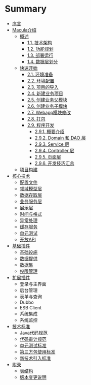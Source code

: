 # Summary

* [序言](README.md)
* [Macula介绍](chapter1/chapter1.md)
   * [概述](chapter1/01_Introduction.md)
        * [1.1. 技术架构](chapter1/1-1.md)
        * [1.2. 功能规划](chapter1/1-2.md)
        * [1.3. 部署运行](chapter1/1-3.md)
        * [1.4. 数据层划分](chapter1/1-4.md)
   * [快速开始](chapter1/02_Quick_Start.md)
        * [2.1. 环境准备](chapter1/2-1.md)
        * [2.2. 环境配置](chapter1/2-2.md)
        * [2.3. 项目的导入](chapter1/2-3.md)
        * [2.4. 新建业务项目](chapter1/2-4.md)
        * [2.5. 创建业务父模块](chapter1/2-5.md)
        * [2.6. 创建业务子模块](chapter1/2-6.md)
        * [2.7. Webapp模块修改](chapter1/2-7.md)
        * [2.8. 打包](chapter1/2-8.md)
        * [2.9. 程序开发](chapter1/2-9.md)
            * [2.9.1. 概要介绍](chapter1/2-9-1.md)
            * [2.9.2. Domain 和 DAO 层](chapter1/2-9-2.md)
            * [2.9.3. Service 层](chapter1/2-9-3.md)
            * [2.9.4. Controller 层](chapter1/2-9-4.md)
            * [2.9.5. 页面层](chapter1/2-9-5.md)
            * [2.9.6. 开发技巧汇总](chapter1/2-9-6.md)
   * [项目构建](chapter1/03_Project_Building.md)
* [核心技术](chapter2/chapter2.md)
   * [配置文件](chapter2/01_Configuration.md)
   * [领域模型层](chapter2/02_Domain.md)
   * [数据存取层](chapter2/03_Repository.md)
   * [业务服务层](chapter2/04_Service.md)
   * [展示层](chapter2/05_Controller.md)
   * [时间与格式](chapter2/06_Timezone.md)
   * [异常处理](chapter2/07_Exception.md)
   * [缓存服务](chapter2/08_Cache.md)
   * [单元测试](chapter2/09_JUnit.md)
   * [开放API](chapter2/10_OpenApi.md)
* [基础插件](chapter3/chapter3.md)
   * [基础设施](chapter3/01_Plugins-Infrastructure.md)
   * [数据提供](chapter3/02_Plugins_Data.md)
   * [数据集](chapter3/03_Plugins_DataSet.md)
   * [权限管理](chapter3/04_Plugins_Security.md)
* [扩展插件](chapter4/chapter4.md)
   * 登录与主界面
   * 后台管理
   * 表单与查询
   * Dubbo
   * ESB Client
   * 系统集成
   * 系统监控
* [技术标准](chapter5/chapter5.md)
   * [Java代码规范](chapter5/01_Standard_Code.md)
   * [代码审计规范](chapter5/02_Standard_Check.md)
   * [单元测试标准](chapter5/03_Standard_JUnit.md)
   * [第三方包使用标准](chapter5/04_Standard_Library.md)
   * [新技术引入标准](chapter5/05_Standard_Import.md)
* [附录](chapter6/chapter6.md)
   * [表结构](chapter6/01_Tables.md)
   * [版本变更说明](chapter6/Upgrade.md)

